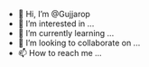 - 👋 Hi, I’m @Gujjarop
- 👀 I’m interested in ...
- 🌱 I’m currently learning ...
- 💞️ I’m looking to collaborate on ...
- 📫 How to reach me ...

<!---
Gujjarop/Gujjarop is a ✨ special ✨ repository because its `README.md` (this file) appears on your GitHub profile.
You can click the Preview link to take a look at your changes.
--->
